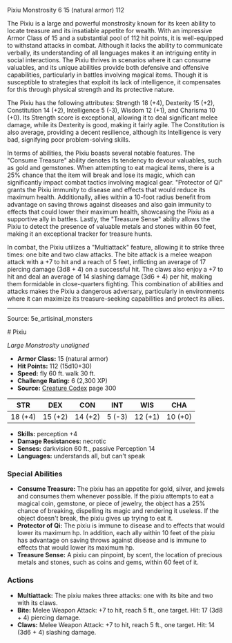 <MonsterName/>Pixiu</MonsterName>
<CreatureType/>Monstrosity</CreatureType>
<CR/>6</CR>
<AC/>15 (natural armor)</AC>
<HP/>112</HP>
<summary>The Pixiu is a large and powerful monstrosity known for its keen ability to locate treasure and its insatiable appetite for wealth. With an impressive Armor Class of 15 and a substantial pool of 112 hit points, it is well-equipped to withstand attacks in combat. Although it lacks the ability to communicate verbally, its understanding of all languages makes it an intriguing entity in social interactions. The Pixiu thrives in scenarios where it can consume valuables, and its unique abilities provide both defensive and offensive capabilities, particularly in battles involving magical items. Though it is susceptible to strategies that exploit its lack of intelligence, it compensates for this through physical strength and its protective nature.</summary>

<detail>

The Pixiu has the following attributes: Strength 18 (+4), Dexterity 15 (+2), Constitution 14 (+2), Intelligence 5 (-3), Wisdom 12 (+1), and Charisma 10 (+0). Its Strength score is exceptional, allowing it to deal significant melee damage, while its Dexterity is good, making it fairly agile. The Constitution is also average, providing a decent resilience, although its Intelligence is very bad, signifying poor problem-solving skills.

In terms of abilities, the Pixiu boasts several notable features. The "Consume Treasure" ability denotes its tendency to devour valuables, such as gold and gemstones. When attempting to eat magical items, there is a 25% chance that the item will break and lose its magic, which can significantly impact combat tactics involving magical gear. "Protector of Qi" grants the Pixiu immunity to disease and effects that would reduce its maximum health. Additionally, allies within a 10-foot radius benefit from advantage on saving throws against diseases and also gain immunity to effects that could lower their maximum health, showcasing the Pixiu as a supportive ally in battles. Lastly, the "Treasure Sense" ability allows the Pixiu to detect the presence of valuable metals and stones within 60 feet, making it an exceptional tracker for treasure hunts.

In combat, the Pixiu utilizes a "Multiattack" feature, allowing it to strike three times: one bite and two claw attacks. The bite attack is a melee weapon attack with a +7 to hit and a reach of 5 feet, inflicting an average of 17 piercing damage (3d8 + 4) on a successful hit. The claws also enjoy a +7 to hit and deal an average of 14 slashing damage (3d6 + 4) per hit, making them formidable in close-quarters fighting. This combination of abilities and attacks makes the Pixiu a dangerous adversary, particularly in environments where it can maximize its treasure-seeking capabilities and protect its allies.</detail>



---

Source: 5e_artisinal_monsters

<statblock>
# Pixiu

*Large* *Monstrosity* *unaligned*

- **Armor Class:** 15 (natural armor)
- **Hit Points:** 112 (15d10+30)
- **Speed:** fly 60 ft. walk 30 ft.
- **Challenge Rating:** 6 (2,300 XP)
- **Source:** [Creature Codex](https://koboldpress.com/kpstore/product/creature-codex-for-5th-edition-dnd) page 300

| STR | DEX | CON | INT | WIS | CHA |
| --- | --- | --- | --- | --- | --- |
| 18 (+4) | 15 (+2) | 14 (+2) | 5 (-3) | 12 (+1) | 10 (+0) |

- **Skills:** perception +4
- **Damage Resistances:** necrotic
- **Senses:** darkvision 60 ft., passive Perception 14
- **Languages:** understands all, but can't speak

### Special Abilities

- **Consume Treasure:** The pixiu has an appetite for gold, silver, and jewels and consumes them whenever possible. If the pixiu attempts to eat a magical coin, gemstone, or piece of jewelry, the object has a 25% chance of breaking, dispelling its magic and rendering it useless. If the object doesn't break, the pixiu gives up trying to eat it.
- **Protector of Qi:** The pixiu is immune to disease and to effects that would lower its maximum hp. In addition, each ally within 10 feet of the pixiu has advantage on saving throws against disease and is immune to effects that would lower its maximum hp.
- **Treasure Sense:** A pixiu can pinpoint, by scent, the location of precious metals and stones, such as coins and gems, within 60 feet of it.

### Actions

- **Multiattack:** The pixiu makes three attacks: one with its bite and two with its claws.
- **Bite:** Melee Weapon Attack: +7 to hit, reach 5 ft., one target. Hit: 17 (3d8 + 4) piercing damage.
- **Claws:** Melee Weapon Attack: +7 to hit, reach 5 ft., one target. Hit: 14 (3d6 + 4) slashing damage.


</statblock>


